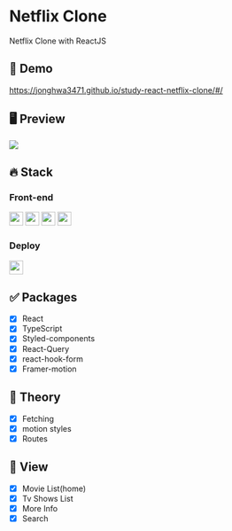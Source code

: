 # Netflix Clone
Netflix Clone with ReactJS

## 🔗 Demo
https://jonghwa3471.github.io/study-react-netflix-clone/#/

## 🖥 Preview
<img src="preview-netflix.png"/>

## 🔥 Stack

### Front-end

<img height='25' src="https://img.shields.io/badge/React-61DAFB?style=flat-square&logo=React&logoColor=white"/> <img height='25' src="https://img.shields.io/badge/TypeScript-3178C6?style=flat-square&logo=TypeScript&logoColor=white"/> <img height='25' src="https://img.shields.io/badge/styled-components-DB7093?style=flat-square&logo=styled-components CSS&logoColor=white"/> <img height='25' src="https://img.shields.io/badge/Framer-0055FF?style=flat-square&logo=Framer CSS&logoColor=white"/>

### Deploy

<img height="25" src="https://img.shields.io/badge/Github-181717?style=flat-square&logo=Github&logoColor=white" />

## ✅ Packages

- [x] React
- [x] TypeScript
- [x] Styled-components
- [x] React-Query
- [x] react-hook-form
- [x] Framer-motion

## 📖 Theory

- [x] Fetching
- [x] motion styles
- [x] Routes

## 📱 View

- [x] Movie List(home)
- [x] Tv Shows List
- [x] More Info
- [x] Search
